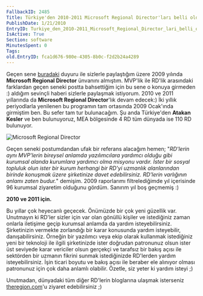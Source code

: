 ```yaml
---
FallbackID: 2485
Title: Türkiye'den 2010-2011 Microsoft Regional Director'ları belli oldu.
PublishDate: 1/21/2010
EntryID: Turkiye_den_2010-2011_Microsoft_Regional_Director_lari_belli_oldu
IsActive: True
Section: software
MinutesSpent: 0
Tags: 
old.EntryID: fca1d676-980e-4305-8b0c-f2d2b24a4289
---
```

Geçen sene
[buradaki](http://daron.yondem.com/tr/post/8221aab4-375d-4109-b025-573f4a5091a1)
duyuru ile sizlerle paylaştığım üzere 2009 yılında **Microsoft Regional
Director** ünvanını almıştım. MVP'lik ile RD'lik arasındaki farklardan
geçen seneki postta bahsettiğim için bu sene o konuya girmeden :)
aldığım sevinçli haberi sizlerle paylaşmak istiyorum. 2010 ve 2011
yıllarında da **Microsoft Regional Director**'lık devam edecek:) İki
yıllık periyodlarla yenilenen bu programın tam ortasında 2009 Ocak'ında
girmiştim ben. Bu sefer tam tur bulunacağım. Şu anda Türkiye'den
**Atakan Kesler** ve ben bulunuyoruz, MEA bölgesinde 4 RD tüm dünyada
ise 110 RD bulunuyor.

![Microsoft Regional
Director](http://cdn.daron.yondem.com/assets/2485/21012010.png)

Geçen seneki postumdandan ufak bir referans alacağım hemen; "*RD'lerin
aynı MVP'lerin bireysel anlamda yazılımcılara yardımcı olduğu gibi
kurumsal alanda kurumlara yardımcı olma misyonu vardır. İster bir sosyal
topluluk olun ister bir kurum herhangi bir RD'yi uzmanlık alanlarından
birinde konuşmak üzere şirketinize davet edebilirsiniz. RD'lerin
varlığının anlamı zaten budur.*" demişim. 2009 raporlarımı
filtrelediğimde yıl içerisinde 96 kurumsal ziyaretim olduğunu gördüm.
Sanırım yıl boş geçmemiş :)

**2010 ve 2011 için.**

Bu yıllar çok heyecanlı geçecek. Önümüzde bir çok yeni güzellik var.
Unutmayın ki RD'ler sizler için var olan gönüllü kişiler ve istediğiniz
zaman onlarla iletişime geçip kurumsal anlamda da yardım
isteyebilirsiniz. Şirketinizin vermekte zorlandığı bir karar konusunda
yardım isteyebilir, danışabilirsiniz. Örneğin bir yazılımcı veya ekip
olarak kullanmak istediğiniz yeni bir teknoloji ile ilgili şirketinizde
ister doğrudan patronunuz olsun ister üst seviyede karar vericiler olsun
gerçekçi ve tarafsız bir bakış açısı ile sektörden bir uzmanın fikrini
sunmak istediğinizde RD'lerden yardım isteyebilirsiniz. İşin ticari
boyutu ve bakış açısı ile beraber ele alınıyor olması patronunuz için
çok daha anlamlı olabilir. Özetle, siz yeter ki yardım isteyi ;)

Unutmadan, dünyadaki tüm diğer RD'lerin bloglarına ulaşmak isterseniz
[theregion.com](http://www.theregion.com/)'u ziyaret edebilirsiniz ;)


